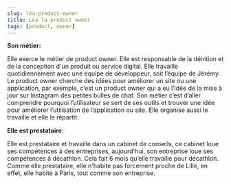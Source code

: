 ```yaml
---
slug: léa-product-owner
title: Léa la product owner
tags: [product, owner]
---
```


**Son métier:**  

Elle exerce le métier de product owner. Elle est responsable de la dénition et de la conception d'un produit ou service digital. Elle travaille quotidiennement avec une équipe de développeur, soit l’équipe de Jérémy. Le product owner cherche des idées pour améliorer un site ou une application, par exemple, c’est un product owner qui a eu l’idée de la mise à jour sur Instagram des petites bulles de chat. Son métier c’est d’aller comprendre pourquoi l’utilisateur se sert de ses outils et trouver une idée pour améliorer l’utilisation de l’application ou site. Elle organise aussi le travaille et elle le répartit.

**Elle est prestataire:**  

 Elle est prestataire et travaille dans un cabinet de conseils, ce cabinet loue ses compétences à des entreprises, aujourd'hui, son entreprise loue ses compétences à décathlon. Cela fait 6 mois qu’elle travaille pour décathlon. Comme elle prestataire, elle n'habite pas forcement proche de Lille, en effet, elle habite à Paris, tout comme son entreprise.